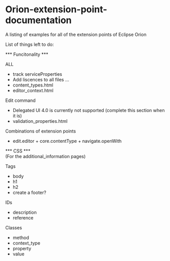 Orion-extension-point-documentation
===================================

A listing of examples for all of the extension points of Eclipse Orion


List of things left to do:

*** Funcitonality  ***

ALL
- track serviceProperties
- Add liscences to all files ...
- content_types.html
- editor_context.html

Edit command
- Delegated UI 4.0 is currently not supported 
    (complete this section when it is)
- validation_properties.html

Combinations of extension points
- edit.editor + core.contentType + navigate.openWith

*** CSS ***  
(For the additional_information pages)

Tags 
- body
- h1
- h2
- create a footer?

IDs
- description
- reference

Classes
- method
- context_type
- property
- value